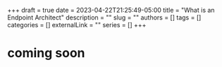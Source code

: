 +++ 
draft = true
date = 2023-04-22T21:25:49-05:00
title = "What is an Endpoint Architect"
description = ""
slug = ""
authors = []
tags = []
categories = []
externalLink = ""
series = []
+++

# coming soon